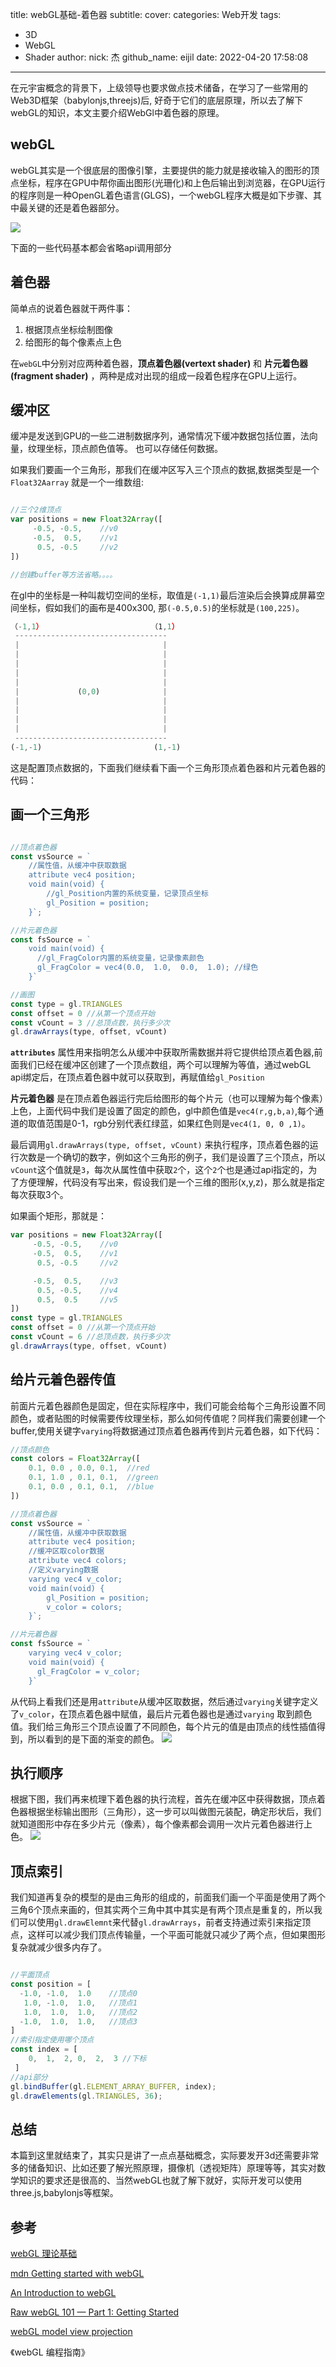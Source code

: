 title: webGL基础-着色器
subtitle:
cover: 
categories: Web开发
tags:
  - 3D
  - WebGL
  - Shader
author:
  nick: 杰
  github_name: eijil
  date: 2022-04-20 17:58:08
  
---

 在元宇宙概念的背景下，上级领导也要求做点技术储备，在学习了一些常用的Web3D框架（babylonjs,threejs)后, 好奇于它们的底层原理，所以去了解下webGL的知识，本文主要介绍WebGl中着色器的原理。


## webGL

webGL其实是一个很底层的图像引擎，主要提供的能力就是接收输入的图形的顶点坐标，程序在GPU中帮你画出图形(光珊化)和上色后输出到浏览器，在GPU运行的程序则是一种OpenGL着色语言(GLGS)，一个webGL程序大概是如下步骤、其中最关键的还是着色器部分。

![](/img/webgl/webgl.png)

下面的一些代码基本都会省略api调用部分

## 着色器

简单点的说着色器就干两件事：

1. 根据顶点坐标绘制图像
2. 给图形的每个像素点上色

在`webGL`中分别对应两种着色器，**顶点着色器(vertext shader)** 和 **片元着色器(fragment shader)** ，两种是成对出现的组成一段着色程序在GPU上运行。




## 缓冲区

缓冲是发送到GPU的一些二进制数据序列，通常情况下缓冲数据包括位置，法向量，纹理坐标，顶点颜色值等。 也可以存储任何数据。


如果我们要画一个三角形，那我们在缓冲区写入三个顶点的数据,数据类型是一个`Float32Aarray` 就是一个一维数组:

``` js

//三个2维顶点
var positions = new Float32Array([
     -0.5, -0.5,    //v0
     -0.5,  0.5,    //v1
      0.5, -0.5     //v2
])

//创建buffer等方法省略。。。。

```
在gl中的坐标是一种叫裁切空间的坐标，取值是`(-1,1)`最后渲染后会换算成屏幕空间坐标，假如我们的画布是400x300, 那`(-0.5,0.5)`的坐标就是`(100,225)`。
``` js
（-1,1）                        （1,1）  
 ----------------------------------
 |                                |
 |                                |
 |                                |
 |                                |
 |                                |
 |             (0,0)              |
 |                                |
 |                                |
 |                                |
 |                                |
 ----------------------------------
(-1,-1)                         (1,-1)

```

这是配置顶点数据的，下面我们继续看下画一个三角形顶点着色器和片元着色器的代码：

## 画一个三角形

``` js

//顶点着色器
const vsSource = `
    //属性值，从缓冲中获取数据
    attribute vec4 position;
    void main(void) {
        //gl_Position内置的系统变量，记录顶点坐标
        gl_Position = position;
    }`;

//片元着色器
const fsSource = `
    void main(void) {
      //gl_FragColor内置的系统变量，记录像素颜色
      gl_FragColor = vec4(0.0,  1.0,  0.0,  1.0); //绿色
    }`

//画图
const type = gl.TRIANGLES
const offset = 0 //从第一个顶点开始
const vCount = 3 //总顶点数，执行多少次
gl.drawArrays(type, offset, vCount)

```

**`attributes`** 属性用来指明怎么从缓冲中获取所需数据并将它提供给顶点着色器,前面我们已经在缓冲区创建了一个顶点数组，两个可以理解为等值，通过webGL api绑定后，在顶点着色器中就可以获取到，再赋值给`gl_Position`

**片元着色器** 是在顶点着色器运行完后给图形的每个片元（也可以理解为每个像素）上色，上面代码中我们是设置了固定的颜色，gl中颜色值是`vec4(r,g,b,a)`,每个通道的取值范围是0-1，rgb分别代表红绿蓝，如果红色则是`vec4(1, 0, 0 ,1)`。

最后调用`gl.drawArrays(type, offset, vCount)` 来执行程序，顶点着色器的运行次数是一个确切的数字，例如这个三角形的例子，我们是设置了三个顶点，所以`vCount`这个值就是`3`，每次从属性值中获取`2`个，这个`2`个也是通过api指定的，为了方便理解，代码没有写出来，假设我们是一个三维的图形(x,y,z)，那么就是指定每次获取3个。

如果画个矩形，那就是：
``` js
var positions = new Float32Array([
     -0.5, -0.5,    //v0
     -0.5,  0.5,    //v1
      0.5, -0.5     //v2

     -0.5,  0.5,    //v3
      0.5, -0.5,    //v4
      0.5,  0.5     //v5
])
const type = gl.TRIANGLES
const offset = 0 //从第一个顶点开始
const vCount = 6 //总顶点数，执行多少次
gl.drawArrays(type, offset, vCount)

```

## 给片元着色器传值

前面片元着色器颜色是固定，但在实际程序中，我们可能会给每个三角形设置不同颜色，或者贴图的时候需要传纹理坐标，那么如何传值呢？同样我们需要创建一个buffer,使用关键字`varying`将数据通过顶点着色器再传到片元着色器，如下代码：

``` js
//顶点颜色
const colors = Float32Array([
    0.1, 0.0 , 0.0, 0.1,  //red
    0.1, 1.0 , 0.1, 0.1,  //green
    0.1, 0.0 , 0.1, 0.1,  //blue
])

//顶点着色器
const vsSource = `
    //属性值，从缓冲中获取数据
    attribute vec4 position;
    //缓冲区取color数据
    attribute vec4 colors;
    //定义varying数据
    varying vec4 v_color;
    void main(void) {
        gl_Position = position;
        v_color = colors;
    }`;

//片元着色器
const fsSource = `
    varying vec4 v_color;
    void main(void) {
      gl_FragColor = v_color;
    }`

```
从代码上看我们还是用`attribute`从缓冲区取数据，然后通过`varying`关键字定义了`v_color`，在顶点着色器中赋值，最后片元着色器也是通过`varying` 取到颜色值。我们给三角形三个顶点设置了不同颜色，每个片元的值是由顶点的线性插值得到，所以看到的是下面的渐变的颜色。
![](/img/webGL/11.png)


## 执行顺序

根据下图，我们再来梳理下着色器的执行流程，首先在缓冲区中获得数据，顶点着色器根据坐标输出图形（三角形），这一步可以叫做图元装配，确定形状后，我们就知道图形中存在多少片元（像素），每个像素都会调用一次片元着色器进行上色。
![](/img/webGL/2.png)

## 顶点索引

我们知道再复杂的模型的是由三角形的组成的，前面我们画一个平面是使用了两个三角6个顶点来画的，但其实两个三角中其中其实是有两个顶点是重复的，所以我们可以使用`gl.drawElemnt`来代替`gl.drawArrays`，前者支持通过索引来指定顶点，这样可以减少我们顶点传输量，一个平面可能就只减少了两个点，但如果图形复杂就减少很多内存了。

``` js

//平面顶点
const position = [
  -1.0, -1.0,  1.0    //顶点0
   1.0, -1.0,  1.0,   //顶点1
   1.0,  1.0,  1.0,   //顶点2
  -1.0,  1.0,  1.0,   //顶点3
]
//索引指定使用哪个顶点
const index = [
    0,  1,  2, 0,  2,  3 //下标
 ]
//api部分
gl.bindBuffer(gl.ELEMENT_ARRAY_BUFFER, index);
gl.drawElements(gl.TRIANGLES, 36);

```

## 总结

本篇到这里就结束了，其实只是讲了一点点基础概念，实际要发开3d还需要非常多的储备知识、比如还要了解光照原理，摄像机（透视矩阵）原理等等，其实对数学知识的要求还是很高的、当然webGL也就了解下就好，实际开发可以使用three.js,babylonjs等框架。

## 参考

[webGL 理论基础](https://webGLfundamentals.org/webGL/lessons/zh_cn/)

[mdn Getting started with webGL](https://developer.mozilla.org/zh-CN/docs/Web/API/webGL_API/Tutorial/Getting_started_with_webGL)

[An Introduction to webGL](https://dev.opera.com/articles/introduction-to-webGL-part-1/)

[Raw webGL 101 — Part 1: Getting Started](https://dev.opera.com/articles/raw-webGL-part-1-getting-started/)

[webGL model view projection](https://developer.mozilla.org/zh-CN/docs/Web/API/webGL_API/webGL_model_view_projection#perspective_matrix)

《webGL 编程指南》
